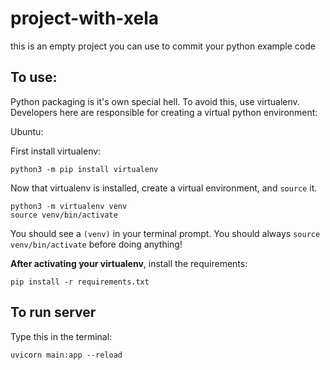 # project-with-xela

this is an empty project you can use to commit your python example code

## To use:

Python packaging is it's own special hell. To avoid this, use virtualenv. Developers here are responsible for creating a virtual python environment:


Ubuntu:

First install virtualenv:

```
python3 -m pip install virtualenv
```

Now that virtualenv is installed, create a virtual environment, and `source` it.

```
python3 -m virtualenv venv
source venv/bin/activate
```

You should see a `(venv)` in your terminal prompt. You should always `source venv/bin/activate` before doing anything!

**After activating your virtualenv**, install the requirements:

```
pip install -r requirements.txt
```


## To run server

Type this in the terminal:

```
uvicorn main:app --reload
```